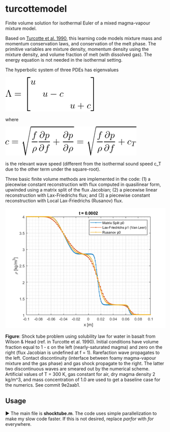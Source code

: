 # turcottemodel
Finite volume solution for isothermal Euler of a mixed magma-vapour mixture model.

Based on [Turcotte et al. 1990](https://doi.org/10.1111/j.1365-246X.1990.tb01763.x), this learning code models mixture mass and momentum conservation laws, and conservation of the melt phase. The primitive variables are mixture density, momentum density using the mixture density, and volume fraction of melt (with dissolved gas). The energy equation is not needed in the isothermal setting.

The hyperbolic system of three PDEs has eigenvalues

![Equation: eigenvalue matrix](assets/Eigenvaluematrix.png "Diagonal part of flux Jacobian.")

where

![Equation: wave speed](assets/wavespeed.png "Definition of c.")

is the relevant wave speed (different from the isothermal sound speed c_T due to the other term under the square-root).

Three basic finite volume methods are implemented in the code: (1) a piecewise constant reconstruction with flux computed in quasilinear form, upwinded using a matrix split of the flux Jacobian; (2) a piecewise linear reconstruction with Lax-Friedrichs flux; and (3) a piecewise constant reconstruction with Local Lax-Friedrichs (Rusanov) flux.

![Numerics plot](assets/H2Odensity.png "Density plot for a water-saturated rhyolitic magma expanding into a water vapour, modeled as an ideal gas.")

**Figure**: Shock tube problem using solubility law for water in basalt from Wilson & Head (ref. in Turcotte et al. 1990). Initial conditions have volume fraction equal to 1 - ε on the left (nearly-saturated magma) and zero on the right (flux Jacobian is undefined at f = 1). Rarefaction wave propagates to the left. Contact discontinuity (interface between foamy magma-vapour mixture and the gas phase) and gas shock propagate to the right. The latter two discontinuous waves are smeared out by the numerical scheme. Artificial values of T = 300 K, gas constant for air, dry magma density 2 kg/m^3, and mass concentration of 1.0 are used to get a baseline case for the numerics. See commit 9e2aab1.



## Usage
▶️ The main file is **shocktube.m**. The code uses simple parallelization to make my slow code faster. If this is not desired, replace *parfor* with *for* everywhere.
